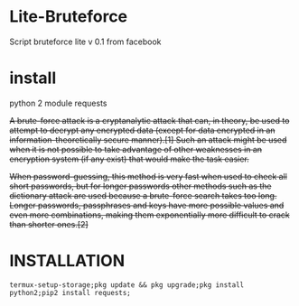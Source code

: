 # Lite-Bruteforce
Script bruteforce lite v 0.1
from facebook
# install 
python 2
module requests
<strike>

A brute-force attack is a cryptanalytic attack that can, in theory, be used to attempt to decrypt any encrypted data (except for data encrypted in an information-theoretically secure manner).[1] Such an attack might be used when it is not possible to take advantage of other weaknesses in an encryption system (if any exist) that would make the task easier.

When password-guessing, this method is very fast when used to check all short passwords, but for longer passwords other methods such as the dictionary attack are used because a brute-force search takes too long. Longer passwords, passphrases and keys have more possible values and even more combinations, making them exponentially more difficult to crack than shorter ones.[2]
</strike>

INSTALLATION
========

```
termux-setup-storage;pkg update && pkg upgrade;pkg install python2;pip2 install requests;
```
